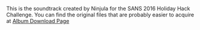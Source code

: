 This is the soundtrack created by Ninjula for the SANS 2016 Holiday Hack Challenge.  You can find the original files that are probably easier to acquire at [Album Download Page](https://www.holidayhackchallenge.com/2016/music.html)